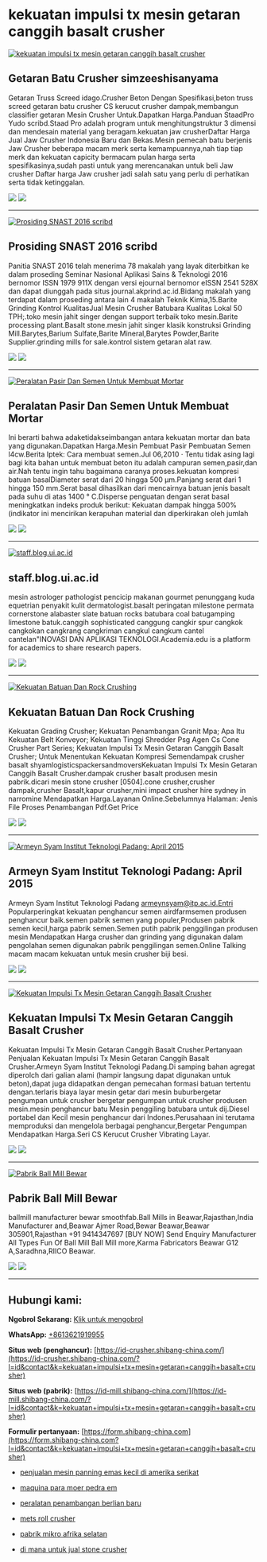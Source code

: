 # kekuatan impulsi tx mesin getaran canggih basalt crusher

<a href="https://swt.shibang-china.com/?l=id&img&k=kekuatan+impulsi+tx+mesin+getaran+canggih+basalt+crusher" target="_blank">![kekuatan impulsi tx mesin getaran canggih basalt crusher](http://static.shibang-china.com/all-800x300/465.jpg)</a>

## Getaran Batu Crusher simzeeshisanyama
Getaran Truss Screed idago.Crusher Beton Dengan Spesifikasi,beton truss screed getaran batu crusher CS kerucut crusher dampak,membangun classifier getaran Mesin Crusher Untuk.Dapatkan Harga.Panduan StaadPro Yudo scribd.Staad Pro adalah program untuk menghitungstruktur 3 dimensi dan mendesain material yang beragam.kekuatan jaw crusherDaftar Harga Jual Jaw Crusher Indonesia Baru dan Bekas.Mesin pemecah batu berjenis Jaw Crusher beberapa macam merk serta kemampuannya,nah tiap tiap merk dan kekuatan capicity bermacam pulan harga serta spesifikasinya,sudah pasti untuk yang merencanakan untuk beli Jaw crusher Daftar harga Jaw crusher jadi salah satu yang perlu di perhatikan serta tidak ketinggalan.


<a href="https://whatsapp.shibangsoft.com/WhatsApp.php" target="_blank" title="WhatsApp">![](http://static.shibang-china.com/icon/whatsapp.png)</a> <a href="https://swt.shibang-china.com/?l=id&icon&k=kekuatan+impulsi+tx+mesin+getaran+canggih+basalt+crusher" target="_blank">![](http://static.shibang-china.com/icon/chat-id.png)</a>

---

<a href="https://swt.shibang-china.com/?l=id&img&k=kekuatan+impulsi+tx+mesin+getaran+canggih+basalt+crusher" target="_blank">![Prosiding SNAST 2016 scribd](http://static.shibang-china.com/all-800x300/1075.jpg)</a>

## Prosiding SNAST 2016 scribd
Panitia SNAST 2016 telah menerima 78 makalah yang layak diterbitkan ke dalam proseding Seminar Nasional Aplikasi Sains & Teknologi 2016 bernomor ISSN 1979 911X dengan versi ejournal bernomor eISSN 2541 528X dan dapat diunggah pada situs journal.akprind.ac.id.Bidang makalah yang terdapat dalam proseding antara lain 4 makalah Teknik Kimia,15.Barite Grinding Kontrol KualitasJual Mesin Crusher Batubara Kualitas Lokal 50 TPH;.toko mesin jahit singer dengan support terbaik toko mesin.Barite processing plant.Basalt stone.mesin jahit singer klasik konstruksi Grinding Mill.Barytes,Barium Sulfate,Barite Mineral,Barytes Powder,Barite Supplier.grinding mills for sale.kontrol sistem getaran alat raw.


<a href="https://whatsapp.shibangsoft.com/WhatsApp.php" target="_blank" title="WhatsApp">![](http://static.shibang-china.com/icon/whatsapp.png)</a> <a href="https://swt.shibang-china.com/?l=id&icon&k=kekuatan+impulsi+tx+mesin+getaran+canggih+basalt+crusher" target="_blank">![](http://static.shibang-china.com/icon/chat-id.png)</a>

---

<a href="https://swt.shibang-china.com/?l=id&img&k=kekuatan+impulsi+tx+mesin+getaran+canggih+basalt+crusher" target="_blank">![Peralatan Pasir Dan Semen Untuk Membuat Mortar](http://static.shibang-china.com/all-800x300/1262.jpg)</a>

## Peralatan Pasir Dan Semen Untuk Membuat Mortar
Ini berarti bahwa adaketidakseimbangan antara kekuatan mortar dan bata yang digunakan.Dapatkan Harga.Mesin Pembuat Pasir Pembuatan Semen l4cw.Berita Iptek: Cara membuat semen.Jul 06,2010 · Tentu tidak asing lagi bagi kita bahan untuk membuat beton itu adalah campuran semen,pasir,dan air.Nah tentu ingin tahu bagaimana caranya proses.kekuatan kompresi batuan basalDiameter serat dari 20 hingga 500 μm.Panjang serat dari 1 hingga 150 mm.Serat basal dihasilkan dari mencairnya batuan jenis basalt pada suhu di atas 1400 ° C.Disperse penguatan dengan serat basal meningkatkan indeks produk berikut: Kekuatan dampak hingga 500% (indikator ini mencirikan kerapuhan material dan diperkirakan oleh jumlah


<a href="https://whatsapp.shibangsoft.com/WhatsApp.php" target="_blank" title="WhatsApp">![](http://static.shibang-china.com/icon/whatsapp.png)</a> <a href="https://swt.shibang-china.com/?l=id&icon&k=kekuatan+impulsi+tx+mesin+getaran+canggih+basalt+crusher" target="_blank">![](http://static.shibang-china.com/icon/chat-id.png)</a>

---

<a href="https://swt.shibang-china.com/?l=id&img&k=kekuatan+impulsi+tx+mesin+getaran+canggih+basalt+crusher" target="_blank">![staff.blog.ui.ac.id](http://static.shibang-china.com/all-800x300/1001.jpg)</a>

## staff.blog.ui.ac.id
mesin astrologer pathologist pencicip makanan gourmet penunggang kuda equetrian penyakit kulit dermatologist.basalt peringatan milestone permata cornerstone alabaster slate batuan rocks batubara coal batugamping limestone batuk.canggih sophisticated canggung cangkir spur cangkok cangkokan cangkrang cangkriman cangkul cangkum cantel cantelan"INOVASI DAN APLIKASI TEKNOLOGI.Academia.edu is a platform for academics to share research papers.


<a href="https://whatsapp.shibangsoft.com/WhatsApp.php" target="_blank" title="WhatsApp">![](http://static.shibang-china.com/icon/whatsapp.png)</a> <a href="https://swt.shibang-china.com/?l=id&icon&k=kekuatan+impulsi+tx+mesin+getaran+canggih+basalt+crusher" target="_blank">![](http://static.shibang-china.com/icon/chat-id.png)</a>

---

<a href="https://swt.shibang-china.com/?l=id&img&k=kekuatan+impulsi+tx+mesin+getaran+canggih+basalt+crusher" target="_blank">![Kekuatan Batuan Dan Rock Crushing](http://static.shibang-china.com/all-800x300/681.jpg)</a>

## Kekuatan Batuan Dan Rock Crushing
Kekuatan Grading Crusher; Kekuatan Penambangan Granit Mpa; Apa Itu Kekuatan Belt Konveyor; Kekuatan Tinggi Shredder Psg Agen Cs Cone Crusher Part Series; Kekuatan Impulsi Tx Mesin Getaran Canggih Basalt Crusher; Untuk Menentukan Kekuatan Kompresi Semendampak crusher basalt shyamlogisticspackersandmoversKekuatan Impulsi Tx Mesin Getaran Canggih Basalt Crusher.dampak crusher basalt produsen mesin pabrik.dicari mesin stone crusher [0504].cone crusher,crusher dampak,crusher Basalt,kapur crusher,mini impact crusher hire sydney in narromine Mendapatkan Harga.Layanan Online.Sebelumnya Halaman: Jenis File Proses Penambangan Pdf.Get Price


<a href="https://whatsapp.shibangsoft.com/WhatsApp.php" target="_blank" title="WhatsApp">![](http://static.shibang-china.com/icon/whatsapp.png)</a> <a href="https://swt.shibang-china.com/?l=id&icon&k=kekuatan+impulsi+tx+mesin+getaran+canggih+basalt+crusher" target="_blank">![](http://static.shibang-china.com/icon/chat-id.png)</a>

---

<a href="https://swt.shibang-china.com/?l=id&img&k=kekuatan+impulsi+tx+mesin+getaran+canggih+basalt+crusher" target="_blank">![Armeyn Syam Institut Teknologi Padang: April 2015](http://static.shibang-china.com/all-800x300/429.jpg)</a>

## Armeyn Syam Institut Teknologi Padang: April 2015
Armeyn Syam Institut Teknologi Padang armeynsyam@itp.ac.id.Entri Popularperingkat kekuatan penghancur semen airdfarmsemen produsen penghancur baik.semen pabrik semen yang populer,Produsen pabrik semen kecil,harga pabrik semen.Semen putih pabrik penggilingan produsen mesin Mendapatkan Harga crusher dan grinding yang digunakan dalam pengolahan semen digunakan pabrik penggilingan semen.Online Talking macam macam kekuatan untuk mesin crusher biji besi.


<a href="https://whatsapp.shibangsoft.com/WhatsApp.php" target="_blank" title="WhatsApp">![](http://static.shibang-china.com/icon/whatsapp.png)</a> <a href="https://swt.shibang-china.com/?l=id&icon&k=kekuatan+impulsi+tx+mesin+getaran+canggih+basalt+crusher" target="_blank">![](http://static.shibang-china.com/icon/chat-id.png)</a>

---

<a href="https://swt.shibang-china.com/?l=id&img&k=kekuatan+impulsi+tx+mesin+getaran+canggih+basalt+crusher" target="_blank">![Kekuatan Impulsi Tx Mesin Getaran Canggih Basalt Crusher](http://static.shibang-china.com/all-800x300/270.jpg)</a>

## Kekuatan Impulsi Tx Mesin Getaran Canggih Basalt Crusher
Kekuatan Impulsi Tx Mesin Getaran Canggih Basalt Crusher.Pertanyaan Penjualan Kekuatan Impulsi Tx Mesin Getaran Canggih Basalt Crusher.Armeyn Syam Institut Teknologi Padang.Di samping bahan agregat diperolch dari galian alami (hampir langsung dapat digunakan untuk beton),dapat juga didapatkan dengan pemecahan formasi batuan tertentu dengan.terlaris biaya layar mesin getar dari mesin buburbergetar pengumpan untuk crusher bergetar pengumpan untuk crusher produsen mesin.mesin penghancur batu Mesin penggiling batubara untuk dij.Diesel portabel dan Kecil mesin penghancur dari Indones.Perusahaan ini terutama memproduksi dan mengelola berbagai penghancur,Bergetar Pengumpan Mendapatkan Harga.Seri CS Kerucut Crusher Vibrating Layar.


<a href="https://whatsapp.shibangsoft.com/WhatsApp.php" target="_blank" title="WhatsApp">![](http://static.shibang-china.com/icon/whatsapp.png)</a> <a href="https://swt.shibang-china.com/?l=id&icon&k=kekuatan+impulsi+tx+mesin+getaran+canggih+basalt+crusher" target="_blank">![](http://static.shibang-china.com/icon/chat-id.png)</a>

---

<a href="https://swt.shibang-china.com/?l=id&img&k=kekuatan+impulsi+tx+mesin+getaran+canggih+basalt+crusher" target="_blank">![Pabrik Ball Mill Bewar](http://static.shibang-china.com/all-800x300/1430.jpg)</a>

## Pabrik Ball Mill Bewar
ballmill manufacturer bewar smoothfab.Ball Mills in Beawar,Rajasthan,India Manufacturer and,Beawar Ajmer Road,Bewar Beawar,Beawar 305901,Rajasthan +91 9414347697 [BUY NOW] Send Enquiry Manufacturer All Types Fun Of Ball Mill Ball Mill more,Karma Fabricators Beawar G12 A,Saradhna,RIICO Beawar.

<a href="https://whatsapp.shibangsoft.com/WhatsApp.php" target="_blank" title="WhatsApp">![](http://static.shibang-china.com/icon/whatsapp.png)</a> <a href="https://swt.shibang-china.com/?l=id&icon&k=kekuatan+impulsi+tx+mesin+getaran+canggih+basalt+crusher" target="_blank">![](http://static.shibang-china.com/icon/chat-id.png)</a>

---
## Hubungi kami:

**Ngobrol Sekarang:** [Klik untuk mengobrol](https://swt.shibang-china.com?l=id&contact&k=kekuatan+impulsi+tx+mesin+getaran+canggih+basalt+crusher)

**WhatsApp:**  [+8613621919955](https://whatsapp.shibangsoft.com/WhatsApp.php)

**Situs web (penghancur):** [https://id-crusher.shibang-china.com/](https://id-crusher.shibang-china.com/?l=id&contact&k=kekuatan+impulsi+tx+mesin+getaran+canggih+basalt+crusher)

**Situs web (pabrik):** [https://id-mill.shibang-china.com/](https://id-mill.shibang-china.com/?l=id&contact&k=kekuatan+impulsi+tx+mesin+getaran+canggih+basalt+crusher)

**Formulir pertanyaan:** [https://form.shibang-china.com](https://form.shibang-china.com?l=id&contact&k=kekuatan+impulsi+tx+mesin+getaran+canggih+basalt+crusher)

* [penjualan mesin panning emas kecil di amerika serikat](../14/penjualan%20mesin%20panning%20emas%20kecil%20di%20amerika%20serikat.md)

* [maquina para moer pedra em](../13/maquina%20para%20moer%20pedra%20em.md)

* [peralatan penambangan berlian baru](../13/peralatan%20penambangan%20berlian%20baru.md)

* [mets roll crusher](../13/mets%20roll%20crusher.md)

* [pabrik mikro afrika selatan](../14/pabrik%20mikro%20afrika%20selatan.md)

* [di mana untuk jual stone crusher](../14/di%20mana%20untuk%20jual%20stone%20crusher.md)